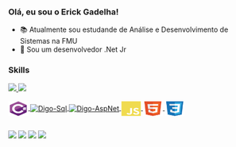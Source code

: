 ### Olá, eu sou o Erick Gadelha!
- 📚 Atualmente sou estudande de Análise e Desenvolvimento de Sistemas na FMU
- 🚀 Sou um desenvolvedor .Net Jr
### Skills
<div>
  <link rel="stylesheet" href="https://cdn.jsdelivr.net/gh/devicons/devicon@v2.15.1/devicon.min.css">
  <a href="https://github.com/erickgade16">
  <img height="180em" src="https://github-readme-stats.vercel.app/api?username=erickgade16&theme=dracula">
  <img height="180em" src="https://github-readme-stats.vercel.app/api/top-langs/?username=erickgade16&layout=compact&theme=dark">

</div>
</div>
  
<div style="display: inline_block"><br>
  
  
  <img align="center" alt="Digo-Csharp" height="30" width="40" src="https://raw.githubusercontent.com/devicons/devicon/master/icons/csharp/csharp-original.svg">
  <img align="center" alt="Digo-Sql" height="30" width="40" src="https://cdn.jsdelivr.net/gh/devicons/devicon/icons/microsoftsqlserver/microsoftsqlserver-plain-wordmark.svg">
  <img align="center" alt="Digo-AspNet" height="30" width="40" src="https://cdn.jsdelivr.net/gh/devicons/devicon/icons/dotnetcore/dotnetcore-original.svg">
  <img align="center" alt="Digo-Js" height="30" width="40" src="https://raw.githubusercontent.com/devicons/devicon/master/icons/javascript/javascript-plain.svg">
  <img align="center" alt="Digo-HTML" height="30" width="40" src="https://raw.githubusercontent.com/devicons/devicon/master/icons/html5/html5-original.svg">
  <img align="center" alt="Digo-CSS" height="30" width="40" src="https://raw.githubusercontent.com/devicons/devicon/master/icons/css3/css3-original.svg">
  
  
   
</div>

  ## 

<div> 
  <a href="https://www.linkedin.com/in/erick-gadelha-da-silva-607689218/" target="_blank"><img src="https://img.shields.io/badge/-Instagram-%23E4405F?style=for-the-badge&logo=instagram&logoColor=white" target="_blank"></a>
   <a href="https://www.linkedin.com/in/erick-gadelha-da-silva-607689218/" target="_blank"><img src="https://img.shields.io/badge/Discord-7289DA?style=for-the-badge&logo=discord&logoColor=white" target="_blank"></a> 
  <a href = "mailto:erickgade16@gmail.com"><img src="https://img.shields.io/badge/-Gmail-%23333?style=for-the-badge&logo=gmail&logoColor=white" target="_blank"></a>
  <a href="https://www.linkedin.com/in/erick-gadelha-da-silva-607689218/" target="_blank"><img src="https://img.shields.io/badge/-LinkedIn-%230077B5?style=for-the-badge&logo=linkedin&logoColor=white" target="_blank"></a> 

</div>


